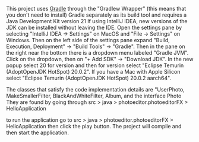 This project uses [Gradle](https://gradle.org) through the "Gradlew Wrapper" (this means that you don't need to
install) Gradle separately as its build tool and requires a Java
Development Kit version 21 If using IntelliJ IDEA, new versions of the JDK can be installed without leaving the IDE.
Open the settings pane by selecting "IntelliJ IDEA -> Settings" on MacOS and "File -> Settings" on Windows. Then
on the left side of the settings pane expand "Build, Execution, Deployment" -> "Build Tools" -> "Gradle". Then in
the pane on the right near the bottom there is a dropdown menu labeled "Gradle JVM". Click on the dropdown, then on
"+ Add SDK" -> "Download JDK". In the new popup select 20 for version and then for version select
"Eclipse Temurin (AdoptOpenJDK HotSpot) 20.0.2". If you have a Mac with Apple Silicon select
"Eclipse Temurin (AdoptOpenJDK HotSpot) 20.0.2 aarch64".

The classes that satisfy the code implementation details are "UserPhoto, MakeSmallerFilter, BlackAndWhiteFilter, Album, and the interface Photo They are found by going through src > java > photoeditor.photoeditorFX > HelloApplication

to run the application go to src > java > photoeditor.photoeditorFX > HelloApplication then click the play button. The project will
compile and then start the application.